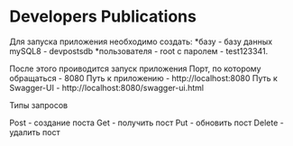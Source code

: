 # Developers Publications
Для запуска приложения необходимо создать:
*базу - базу данных mySQL8 - devpostsdb
*пользователя - root с паролем - test123341.

После этого проиводится запуск приложения
Порт, по которому обращаться - 8080
Путь к приложению - http://localhost:8080
Путь к Swagger-UI - http://localhost:8080/swagger-ui.html


Типы запросов

Post - создание поста
Get - получить пост
Put - обновить пост
Delete - удалить пост